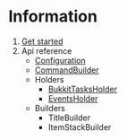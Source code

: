# Information

1. [Get started](getstarted.md)
2. Api reference
    - [Configuration](reference/configuration.md)
    - [CommandBuilder](reference/commands.md)
    - Holders
      - [BukkitTasksHolder](reference/bukkittasksholder.md)
      - [EventsHolder](reference/eventholder.md)
    - Builders
      - TitleBuilder
      - ItemStackBuilder